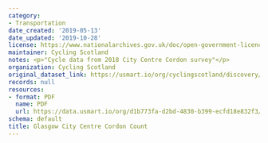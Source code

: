```yaml
---
category:
- Transportation
date_created: '2019-05-13'
date_updated: '2019-10-28'
license: https://www.nationalarchives.gov.uk/doc/open-government-licence/version/3/
maintainer: Cycling Scotland
notes: <p>"Cycle data from 2018 City Centre Cordon survey"</p>
organization: Cycling Scotland
original_dataset_link: https://usmart.io/org/cyclingscotland/discovery/discovery-view-detail/ec524177-6c0e-497d-85b9-3906eb525840
records: null
resources:
- format: PDF
  name: PDF
  url: https://data.usmart.io/org/d1b773fa-d2bd-4830-b399-ecfd18e832f3/additionalDocumentation/ebe31a3b-6295-4338-bcd6-a466ac521501/2018_Cycling%20Cordon%20Plan_ISSUE.pdf
schema: default
title: Glasgow City Centre Cordon Count
---
```

